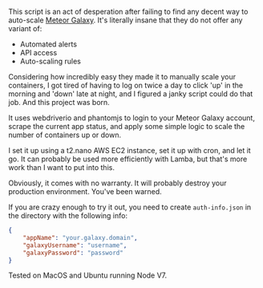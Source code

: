 This script is an act of desperation after failing to find any decent way to auto-scale [Meteor Galaxy](https://www.meteor.com/hosting). It's literally insane that they do not offer any variant of:

  - Automated alerts
  - API access
  - Auto-scaling rules

Considering how incredibly easy they made it to manually scale your containers, I got tired of having to log on twice a day to click 'up' in the morning and 'down' late at night, and I figured a janky script could do that job. And this project was born.

It uses webdriverio and phantomjs to login to your Meteor Galaxy account, scrape the current app status, and apply some simple logic to scale the number of containers up or down.

I set it up using a t2.nano AWS EC2 instance, set it up with cron, and let it go. It can probably be used more efficiently with Lamba, but that's more work than I want to put into this.

Obviously, it comes with no warranty. It will probably destroy your production environment. You've been warned.

If you are crazy enough to try it out, you need to create `auth-info.json` in the directory with the following info:
```JSON
{
    "appName": "your.galaxy.domain",
    "galaxyUsername": "username",
    "galaxyPassword": "password"
}
```

Tested on MacOS and Ubuntu running Node V7.